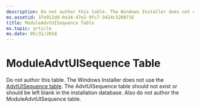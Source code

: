 ```yaml
---
description: Do not author this table. The Windows Installer does not use the AdvtUISequence table. The AdvtUISequence table should not exist or should be left blank in the installation database. Also do not author the ModuleAdvtUISequence table.
ms.assetid: 37e912dd-0a34-47e2-9fc7-3424c3200716
title: ModuleAdvtUISequence Table
ms.topic: article
ms.date: 05/31/2018
---
```


# ModuleAdvtUISequence Table

Do not author this table. The Windows Installer does not use the [AdvtUISequence table](advtuisequence-table.md). The AdvtUISequence table should not exist or should be left blank in the installation database. Also do not author the ModuleAdvtUISequence table.

 

 



